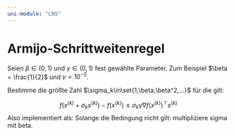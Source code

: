 ```yaml
---
uni-module: "LNS"
---
```


# Armijo-Schrittweitenregel

Seien $\beta\in(0,1)$ und $\gamma\in(0,1)$ fest gewählte Parameter. Zum Beispiel $\beta = \frac{1}{2}$ und $\gamma = 10^{-2}$.

Bestimme die größte Zahl $\sigma_k\in\set{1,\beta,\beta^2,...}$ für die gilt:

$$f\left(x^{(k)}+\sigma_{k} s^{(k)}\right)-f\left(x^{(k)}\right) \leq \sigma_{k} \gamma \nabla f\left(x^{(k)}\right)^{\top} s^{(k)}$$
Also implementiert als:
Solange die Bedingung nicht gilt: multipliziere sigma mit beta.


